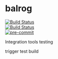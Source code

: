 # balrog
[![Build Status](https://travis-ci.org/ljonsson/balrog.svg?branch=master)](https://travis-ci.org/ljonsson/balrog)<br/>
[![Build Status](https://app.codeship.com/projects/2564d380-d5c5-0138-6f79-4a8b4fa3dbe4/status?branch=master)](https://app.codeship.com/projects/2564d380-d5c5-0138-6f79-4a8b4fa3dbe4/status?branch=master)<br/>
[![pre-commit](https://img.shields.io/badge/pre--commit-enabled-brightgreen?logo=pre-commit&logoColor=white)](https://github.com/pre-commit/pre-commit)

Integration tools testing

trigger test build
